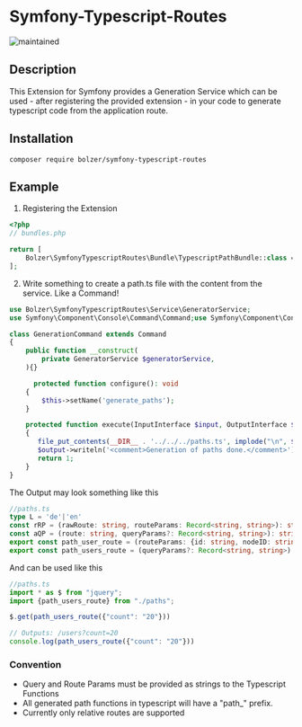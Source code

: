 # Symfony-Typescript-Routes
![maintained](https://img.shields.io/maintenance/yes/2021?style=for-the-badge)

## Description

This Extension for Symfony provides a Generation Service which can be used - after registering the provided extension -
in your code to generate typescript code from the application route.

## Installation

```shell
composer require bolzer/symfony-typescript-routes
```

## Example

1. Registering the Extension
```PHP
<?php
// bundles.php

return [
    Bolzer\SymfonyTypescriptRoutes\Bundle\TypescriptPathBundle::class => ['all' => true],
];

```


2. Write something to create a path.ts file with the content from the service. Like a Command!
```PHP
use Bolzer\SymfonyTypescriptRoutes\Service\GeneratorService;
use Symfony\Component\Console\Command\Command;use Symfony\Component\Console\Input\InputInterface;use Symfony\Component\Console\Output\OutputInterface;

class GenerationCommand extends Command
{
    public function __construct(
        private GeneratorService $generatorService,
    ){}

      protected function configure(): void
    {
        $this->setName('generate_paths');
    }

    protected function execute(InputInterface $input, OutputInterface $output): int
    {
       file_put_contents(__DIR__ . '../../../paths.ts', implode("\n", $this->generatorService->generate()));
       $output->writeln('<comment>Generation of paths done.</comment>');
       return 1;
    }
}
```

The Output may look something like this 

```Typescript
//paths.ts
type L = 'de'|'en'
const rRP = (rawRoute: string, routeParams: Record<string, string>): string => {Object.entries(routeParams).forEach(([key, value]) => rawRoute = rawRoute.replace(`{${key}}`, value)); return rawRoute;}
const aQP = (route: string, queryParams?: Record<string, string>): string => queryParams ? route + "?" + new URLSearchParams(queryParams).toString() : route;
export const path_user_route = (routeParams: {id: string, nodeID: string}, queryParams?: Record<string, string>): string => aQP(rRP('/user/{id}/{nodeID}', routeParams), queryParams);
export const path_users_route = (queryParams?: Record<string, string>): string => aQP('/users', queryParams);

```

And can be used like this

```Typescript
//paths.ts
import * as $ from "jquery";
import {path_users_route} from "./paths";

$.get(path_users_route({"count": "20"}))

// Outputs: /users?count=20
console.log(path_users_route({"count": "20"}))
```

### Convention

* Query and Route Params must be provided as strings to the Typescript Functions
* All generated path functions in typescript will have a "path_" prefix.
* Currently only relative routes are supported
